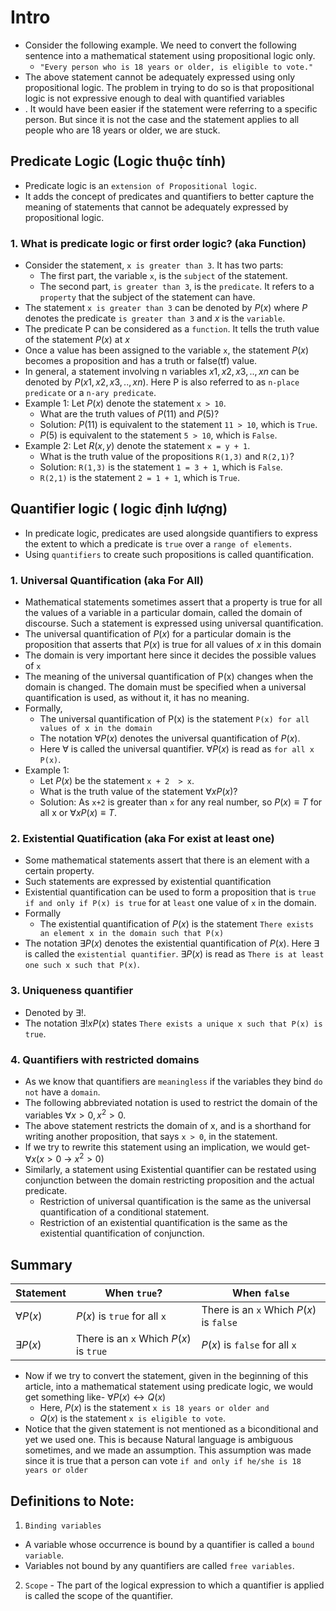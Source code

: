 # Intro
- Consider the following example. We need to convert the following sentence into a mathematical statement using propositional logic only.
  - `"Every person who is 18 years or older, is eligible to vote."`
- The above statement cannot be adequately expressed using only propositional logic. The problem in trying to do so is that propositional logic is not expressive enough to deal with quantified variables  
- . It would have been easier if the statement were referring to a specific person. But since it is not the case and the statement applies to all people who are 18 years or older, we are stuck.

## Predicate Logic (Logic thuộc tính)
- Predicate logic is an `extension of Propositional logic`.
- It adds the concept of predicates and quantifiers to better capture the meaning of statements that cannot be adequately expressed by propositional logic.
### 1. What is predicate logic or first order logic? (aka Function)
- Consider the statement, `x is greater than 3`. It has two parts:
  - The first part, the variable `x`, is the `subject` of the statement.
  - The second part, `is greater than 3`, is the `predicate`. It refers to a `property` that the subject of the statement can have.
- The statement `x is greater than 3` can be denoted by $P(x)$ where $P$ denotes the predicate `is greater than 3` and $x$ is the `variable`.
- The predicate P can be considered as a `function`. It tells the truth value of the statement $P(x)$ at $x$
- Once a value has been assigned to the variable `x`, the statement $P(x)$ becomes a proposition and has a truth or false(tf) value.
- In general, a statement involving n variables $x1, x2, x3,.. , xn$ can be denoted by $P(x1, x2, x3,.. , xn)$. Here P is also referred to as `n-place predicate` or a `n-ary predicate`.
- Example 1: Let $P(x)$ denote the statement `x > 10`.
  - What are the truth values of $P(11)$ and $P(5)$?
  - Solution: $P(11)$ is equivalent to the statement `11 > 10`, which is `True`.
  - $P(5)$ is equivalent to the statement `5 > 10`, which is `False`.
- Example 2: Let $R(x,y)$ denote the statement `x = y + 1`.
  - What is the truth value of the propositions `R(1,3)` and `R(2,1)`?
  - Solution: `R(1,3)` is the statement `1 = 3 + 1`, which is `False`.
  - `R(2,1)` is the statement `2 = 1 + 1`, which is `True`.

## Quantifier logic ( logic định lượng)
- In predicate logic, predicates are used alongside quantifiers to express the extent to which a predicate is `true` over a `range of elements`.
- Using `quantifiers` to create such propositions is called quantification.
### 1. Universal Quantification (aka For All)
- Mathematical statements sometimes assert that a property is true for all the values of a variable in a particular domain, called the domain of discourse. Such a statement is expressed using universal quantification.
- The universal quantification of $P(x)$ for a particular domain is the proposition that asserts that $P(x)$ is true for all values of $x$ in this domain
- The domain is very important here since it decides the possible values of `x`
- The meaning of the universal quantification of P(x) changes when the domain is changed. The domain must be specified when a universal quantification is used, as without it, it has no meaning.
- Formally,
  - The universal quantification of P(x) is the statement
`P(x) for all values of x in the domain`
  - The notation $\forall P(x)$ denotes the universal quantification of $P(x)$.
  - Here $\forall$ is called the universal quantifier.
$\forall P(x)$ is read as `for all x P(x)`. 
- Example 1:
  - Let $P(x)$ be the statement `x + 2  > x`.
  - What is the truth value of the statement $\forall xP(x)$?
  - Solution: As `x+2` is greater than `x` for any real number, so $P(x) \equiv T$ for all x or $\forall xP(x) \equiv T$.
### 2. Existential Quatification (aka For exist at least one)
- Some mathematical statements assert that there is an element with a certain property.
- Such statements are expressed by existential quantification
- Existential quantification can be used to form a proposition that is `true if and only if P(x) is true` for at `least` one value of `x` in the domain.
- Formally
  - The existential quantification of $P(x)$ is the statement
`There exists an element x in the domain such that P(x)`
- The notation $\exists P(x)$ denotes the existential quantification of $P(x)$.
Here $\exists$ is called the `existential quantifier`. 
$\exists P(x)$ is read as `There is at least one such x such that P(x)`. 

### 3.  Uniqueness quantifier
- Denoted by $\exists !$.
- The notation $\exists !xP(x)$ states `There exists a unique x such that P(x) is true`.

### 4. Quantifiers with restricted domains
- As we know that quantifiers are `meaningless` if the variables they bind `do not` have a `domain`.
- The following abbreviated notation is used to restrict the domain of the variables $\forall x > 0, x^2 > 0$.
- The above statement restricts the domain of x, and is a shorthand for writing another proposition, that says `x > 0`, in the statement.
- If we try to rewrite this statement using an implication, we would get-
$\forall x (x > 0\: \rightarrow \: x^2 > 0)$
- Similarly, a statement using Existential quantifier can be restated using conjunction between the domain restricting proposition and the actual predicate.
  - Restriction of universal quantification is the same as the universal quantification of a conditional statement.
  - Restriction of an existential quantification is the same as the existential quantification of conjunction.

## Summary

  | Statement      | When `true`?        | When `false` |
  |----------------|----------------------|------------|
  | $\forall P(x)$       | $P(x)$ is `true` for all `x`       | There is an `x` Which $P(x)$ is `false` |
  | $\exists P(x)$       | There is an `x` Which $P(x)$ is `true`       | $P(x)$ is `false` for all `x` |

- Now if we try to convert the statement, given in the beginning of this article, into a mathematical statement using predicate logic, we would get something like-
$\forall P(x) \leftrightarrow Q(x)$
  - Here, $P(x)$ is the statement `x is 18 years or older and`
  - $Q(x)$ is the statement `x is eligible to vote`.
- Notice that the given statement is not mentioned as a biconditional and yet we used one. This is because Natural language is ambiguous sometimes, and we made an assumption. This assumption was made since it is true that a person can vote `if and only if he/she is 18 years or older`

## Definitions to Note:
1. `Binding variables`
  - A variable whose occurrence is bound by a quantifier is called
a `bound variable`.
  - Variables not bound by any quantifiers are called `free variables`.
2. `Scope` - The part of the logical expression to which a quantifier is applied is called
the scope of the quantifier.